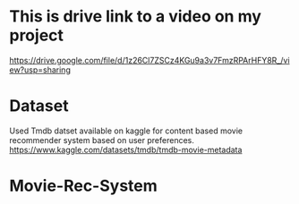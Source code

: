 # This is drive link to a video on my project
https://drive.google.com/file/d/1z26Cl7ZSCz4KGu9a3v7FmzRPArHFY8R_/view?usp=sharing

# Dataset 
Used Tmdb datset available on kaggle for content based movie recommender system based on user preferences.
https://www.kaggle.com/datasets/tmdb/tmdb-movie-metadata


# Movie-Rec-System
